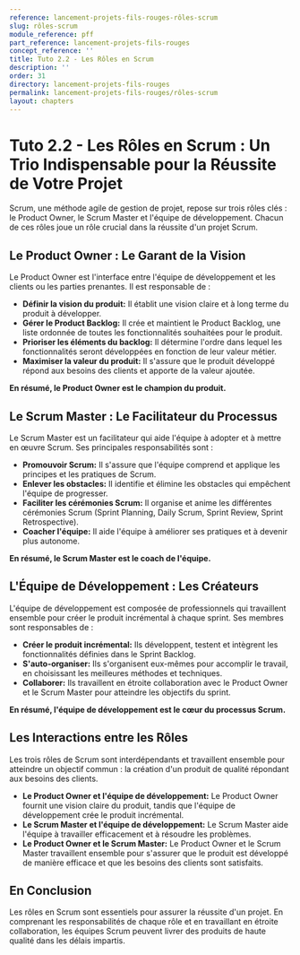 ```yaml
---
reference: lancement-projets-fils-rouges-rôles-scrum 
slug: rôles-scrum 
module_reference: pff
part_reference: lancement-projets-fils-rouges
concept_reference: ''
title: Tuto 2.2 - Les Rôles en Scrum
description: ''
order: 31
directory: lancement-projets-fils-rouges
permalink: lancement-projets-fils-rouges/rôles-scrum 
layout: chapters
---
```


# Tuto 2.2 - Les Rôles en Scrum : Un Trio Indispensable pour la Réussite de Votre Projet

Scrum, une méthode agile de gestion de projet, repose sur trois rôles clés : le Product Owner, le Scrum Master et l'équipe de développement. Chacun de ces rôles joue un rôle crucial dans la réussite d'un projet Scrum. 

## Le Product Owner : Le Garant de la Vision

Le Product Owner est l'interface entre l'équipe de développement et les clients ou les parties prenantes. Il est responsable de :

* **Définir la vision du produit:** Il établit une vision claire et à long terme du produit à développer.
* **Gérer le Product Backlog:** Il crée et maintient le Product Backlog, une liste ordonnée de toutes les fonctionnalités souhaitées pour le produit.
* **Prioriser les éléments du backlog:** Il détermine l'ordre dans lequel les fonctionnalités seront développées en fonction de leur valeur métier.
* **Maximiser la valeur du produit:** Il s'assure que le produit développé répond aux besoins des clients et apporte de la valeur ajoutée.

**En résumé, le Product Owner est le champion du produit.**

## Le Scrum Master : Le Facilitateur du Processus

Le Scrum Master est un facilitateur qui aide l'équipe à adopter et à mettre en œuvre Scrum. Ses principales responsabilités sont :

* **Promouvoir Scrum:** Il s'assure que l'équipe comprend et applique les principes et les pratiques de Scrum.
* **Enlever les obstacles:** Il identifie et élimine les obstacles qui empêchent l'équipe de progresser.
* **Faciliter les cérémonies Scrum:** Il organise et anime les différentes cérémonies Scrum (Sprint Planning, Daily Scrum, Sprint Review, Sprint Retrospective).
* **Coacher l'équipe:** Il aide l'équipe à améliorer ses pratiques et à devenir plus autonome.

**En résumé, le Scrum Master est le coach de l'équipe.**

## L'Équipe de Développement : Les Créateurs

L'équipe de développement est composée de professionnels qui travaillent ensemble pour créer le produit incrémental à chaque sprint. Ses membres sont responsables de :

* **Créer le produit incrémental:** Ils développent, testent et intègrent les fonctionnalités définies dans le Sprint Backlog.
* **S'auto-organiser:** Ils s'organisent eux-mêmes pour accomplir le travail, en choisissant les meilleures méthodes et techniques.
* **Collaborer:** Ils travaillent en étroite collaboration avec le Product Owner et le Scrum Master pour atteindre les objectifs du sprint.

**En résumé, l'équipe de développement est le cœur du processus Scrum.**

## Les Interactions entre les Rôles

Les trois rôles de Scrum sont interdépendants et travaillent ensemble pour atteindre un objectif commun : la création d'un produit de qualité répondant aux besoins des clients.

* **Le Product Owner et l'équipe de développement:** Le Product Owner fournit une vision claire du produit, tandis que l'équipe de développement crée le produit incrémental.
* **Le Scrum Master et l'équipe de développement:** Le Scrum Master aide l'équipe à travailler efficacement et à résoudre les problèmes.
* **Le Product Owner et le Scrum Master:** Le Product Owner et le Scrum Master travaillent ensemble pour s'assurer que le produit est développé de manière efficace et que les besoins des clients sont satisfaits.

## En Conclusion

Les rôles en Scrum sont essentiels pour assurer la réussite d'un projet. En comprenant les responsabilités de chaque rôle et en travaillant en étroite collaboration, les équipes Scrum peuvent livrer des produits de haute qualité dans les délais impartis.

